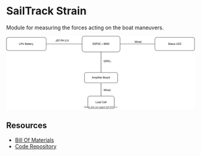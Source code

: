 # SailTrack Strain
Module for measuring the forces acting on the boat maneuvers.

<p align="center">
  <img src="hardware-diagram.svg"/>
</p>

## Resources
* [Bill Of Materials](BOM.csv)
* [Code Repository](https://github.com/metis-vela-unipd/sailtrack-strain)

